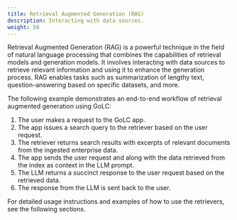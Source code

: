 ```yaml
---
title: Retrieval Augmented Generation (RAG)
description: Interacting with data sources.
weight: 50
---
```


Retrieval Augmented Generation (RAG) is a powerful technique in the field of natural language processing that combines the capabilities of retrieval models and generation models. It involves interacting with data sources to retrieve relevant information and using it to enhance the generation process. RAG enables tasks such as summarization of lengthy text, question-answering based on specific datasets, and more.

The following example demonstrates an end-to-end workflow of retrieval augmented generation using GoLC:

1. The user makes a request to the GoLC app.
2. The app issues a search query to the retriever based on the user request.
3. The retriever returns search results with excerpts of relevant documents from the ingested enterprise data.
4. The app sends the user request and along with the data retrieved from the index as context in the LLM prompt.
5. The LLM returns a succinct response to the user request based on the retrieved data.
6. The response from the LLM is sent back to the user.

For detailed usage instructions and examples of how to use the retrievers, see the following sections.